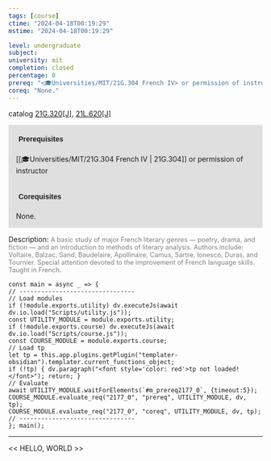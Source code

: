 ```yaml
---
tags: [course]
ctime: "2024-04-18T00:19:29"
mstime: "2024-04-18T00:19:29"

level: undergraduate
subject: 
university: mit
completion: closed
percentage: 0
prereq: "<🎓Universities/MIT/21G.304 French IV> or permission of instructor"
coreq: "None."
---
```


catalog [21G.320[J]](http://student.mit.edu/catalog/m21Gd.html#21G.320), [21L.620[J]](http://student.mit.edu/catalog/m21La.html#21L.620)

<span style="display: block; padding: 15px; background-color: rgb(100, 100, 100, 0.2);"><font id="m_prereq2177_0" style="display: block; font-family: Arial, sans-serif; font-weight: bold; padding: 5px">Prerequisites</font><br><span id="prereq2177_0">[[🎓Universities/MIT/21G.304 French IV | 21G.304]] or permission of instructor</span></span>
<span style="display: block; padding: 15px; background-color: rgb(100, 100, 100, 0.2);"><font id="m_coreq2177_0" style="display: block; font-family: Arial, sans-serif; font-weight: bold; padding: 5px">Corequisites</font><br><span id="coreq2177_0">None.</span></span>

<font style="">Description:</font>
<font style="color: grey; font-size: 0.8rem;">A basic study of major French literary genres — poetry, drama, and fiction — and an introduction to methods of literary analysis. Authors include: Voltaire, Balzac, Sand, Baudelaire, Apollinaire, Camus, Sartre, Ionesco, Duras, and Tournier. Special attention devoted to the improvement of French language skills. Taught in French.</font>

```dataviewjs
const main = async _ => {
// --------------------------------
// Load modules
if (!module.exports.utility) dv.executeJs(await dv.io.load("Scripts/utility.js"));
const UTILITY_MODULE = module.exports.utility;
if (!module.exports.course) dv.executeJs(await dv.io.load("Scripts/course.js"));
const COURSE_MODULE = module.exports.course;
// Load tp
let tp = this.app.plugins.getPlugin("templater-obsidian").templater.current_functions_object;
if (!tp) { dv.paragraph("<font style='color: red'>tp not loaded!</font>"); return; }
// Evaluate
await UTILITY_MODULE.waitForElements(`#m_prereq2177_0`, {timeout:5});
COURSE_MODULE.evaluate_req("2177_0", "prereq", UTILITY_MODULE, dv, tp);
COURSE_MODULE.evaluate_req("2177_0", "coreq", UTILITY_MODULE, dv, tp);
// --------------------------------
}; main();
```

---

<< HELLO, WORLD >>

